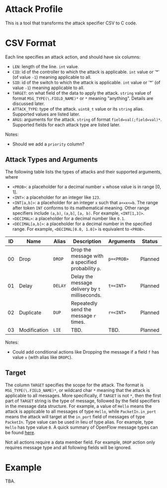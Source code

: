 Attack Profile
==============

This is a tool that transforms the attack specifier CSV to C code.

# CSV Format

Each line specifies an attack action, and should have six columns:

 * `LEN`: length of the line. `int` value.
 * `CID`: id of the controller to which the attack is applicable. `int` value or '*' (of value `-1`) meaning applicable to all.
 * `SID`: id of the switch to which the attack is applicable. `int` value or '*' (of value `-1`) meaning applicable to all.
 * `TARGET`: on what field of the data to apply the attack. `string` value of format `MSG_TYPE(\.FIELD_NAME)*` or `*` meaning "anything". Details are discussed later.
 * `ATTACK_TYPE`: type of the attack. `uint8_t` value or its `string` alias. Supported values are listed later.
 * `ARGS`: arguments for the attack. `string` of format `field=val(;field=val)*`. Supported fields for each attack type are listed later.

Notes:
 * Should we add a `priority` column?

## Attack Types and Arguments

The following table lists the types of attacks and their supported arguments, where 

 * `<PROB>`: a placeholder for a decimal number `x` whose value is in range [0, 1].
 * `<INT>`: a placeholder for an integer like `123`.
 * `<INT[a,b]>`: a placeholder for an integer `x` such that `a<=x<=b`. The range after token `INT` conforms to its mathematical meaning. Other range specifiers include `(a,b)`, `(a,b]`, `[a, b)`. For example, `<INT[1,3]>`.
 * `<DECIMAL>`: a placeholder for a decimal number like `0.1`.
 * `<DECIMAL[a,b]>`: a placeholder for a decimal number in the specified range. For example, `<DECIMAL[0.0, 1.0]>` is equivalent to `<PROB>`.

| ID | Name   | Alias     | Description                                             | Arguments            | Status  |
| :--: | ------ | --------- | ------------------------------------------------------- | -------------------- | ------- |
| 00 | Drop   | `DROP`    | Drop the message with a specified probability `p`.      | `p=<PROB>`           | Planned |
| 01 | Delay  | `DELAY`   | Delay the message delivery by `t` milliseconds.         | `t=<INT>`            | Planned |
| 02 | Duplicate | `DUP`  | Repeatedly send the message `r` times.                  | `r=<INT>`            | Planned |
| 03 | Modification | `LIE` | TBD.                                                  | TBD.                 | Planned |

Notes:
 * Could add conditional actions like Dropping the message if a field `f` has value `v` (with alias like `DROPC`).

## Target

The column `TARGET` specifies the scope for the attack. The format is `MSG_TYPE(\.FIELD_NAME)*`, or wildcard char `*` meaning that the attack is applicable to all messages. More specifically, if `TARGET` is not `*`, then the first part of `TARGET` string is the type of message, followed by the field specifiers in the message data structure. For example, a value of `Hello` means the attack is applicable to all messages of type `Hello`, while `PacketIn.in_port` means the attack will target at the `in_port` field of messages of type `PacketIn`. Type value can be used in lieu of type alias. For example, type `Hello` has type value `0`. A quick summary of OpenFlow message types can be found [here](http://flowgrammable.org/sdn/openflow/message-layer).

Not all actions require a data member field. For example, `DROP` action only requires message type and all following fields will be ignored.

# Example

TBA.

